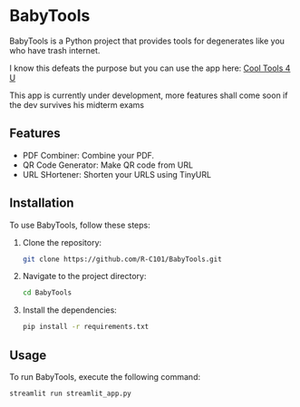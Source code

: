 # BabyTools

BabyTools is a Python project that provides tools for degenerates like you who have trash internet.

I know this defeats the purpose but you can use the app here:
 [Cool Tools 4 U](https://cooltools4u.streamlit.app/)

 This app is currently under development, more features shall come soon if the dev survives his midterm exams

## Features

- PDF Combiner: Combine your PDF.
- QR Code Generator: Make QR code from URL
- URL SHortener: Shorten your URLS using TinyURL

## Installation

To use BabyTools, follow these steps:

1. Clone the repository:

    ```bash
    git clone https://github.com/R-C101/BabyTools.git
    ```

2. Navigate to the project directory:

    ```bash
    cd BabyTools
    ```

3. Install the dependencies:

    ```bash
    pip install -r requirements.txt
    ```

## Usage

To run BabyTools, execute the following command:

```bash
streamlit run streamlit_app.py
